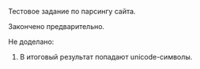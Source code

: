 Тестовое задание по парсингу сайта.

Закончено предварительно.

Не доделано:

1.  В итоговый результат попадают unicode-символы.
